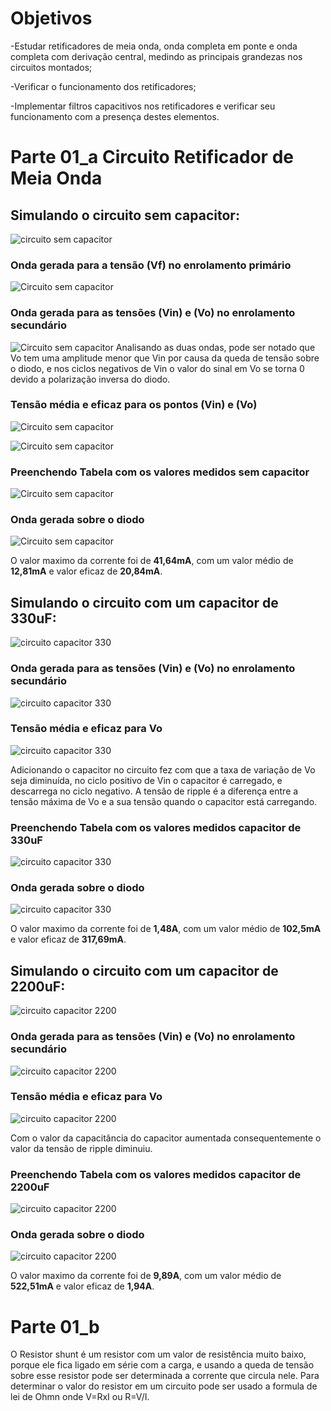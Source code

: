 # Objetivos

-Estudar retificadores de meia onda, onda completa em ponte e onda completa com
derivação central, medindo as principais grandezas nos circuitos montados;

-Verificar o funcionamento dos retificadores;

-Implementar filtros capacitivos nos retificadores e verificar seu funcionamento com a
presença destes elementos.

# Parte 01_a Circuito Retificador de Meia Onda

## Simulando o circuito sem capacitor:

![circuito sem capacitor](https://i.imgur.com/tCWH4qA.jpg)

### Onda gerada para a tensão (Vf) no enrolamento primário

![Circuito sem capacitor](https://i.imgur.com/k130ItG.jpg)

### Onda gerada para as tensões (Vin) e (Vo) no enrolamento secundário

![Circuito sem capacitor](https://i.imgur.com/LSTQOWg.jpg)
Analisando as duas ondas, pode ser notado que Vo tem uma amplitude menor que Vin por causa da queda de tensão sobre o diodo, e nos ciclos negativos de Vin o valor do sinal em Vo se torna 0 devido a polarização inversa do diodo.

### Tensão média e eficaz para os pontos (Vin) e (Vo)

![Circuito sem capacitor](https://i.imgur.com/LGmw0Gx.jpg)

![Circuito sem capacitor](https://i.imgur.com/xeNq0SA.jpg)

### Preenchendo Tabela com os valores medidos sem capacitor

![Circuito sem capacitor](https://i.imgur.com/2XCefNQ.jpg)


### Onda gerada sobre o diodo

![Circuito sem capacitor](https://i.imgur.com/8l6U26L.jpg)

O valor maximo da corrente foi de **41,64mA**, com um valor médio de **12,81mA** e valor eficaz de **20,84mA**.



## Simulando o circuito com um capacitor de 330uF:

![circuito capacitor 330](https://i.imgur.com/EolIVNx.jpg)
 
### Onda gerada para as tensões (Vin) e (Vo) no enrolamento secundário

![circuito capacitor 330](https://i.imgur.com/DIGYflf.jpg)

### Tensão média e eficaz para Vo

![circuito capacitor 330](https://i.imgur.com/IcDpRdl.jpg)

Adicionando o capacitor no circuito fez com que a taxa de variação de Vo seja diminuída, no ciclo positivo de Vin o capacitor é carregado, e descarrega no ciclo negativo. A tensão de ripple é a diferença entre a tensão máxima de Vo e a sua tensão quando o capacitor está carregando.

### Preenchendo Tabela com os valores medidos capacitor de 330uF

![circuito capacitor 330](https://i.imgur.com/A1Kd0Dl.jpg)

### Onda gerada sobre o diodo

![circuito capacitor 330](https://i.imgur.com/Eku99v3.jpg)

O valor maximo da corrente foi de **1,48A**, com um valor médio de **102,5mA** e valor eficaz de **317,69mA**.

## Simulando o circuito com um capacitor de 2200uF:

![circuito capacitor 2200](https://i.imgur.com/cfcw5OL.jpg)

### Onda gerada para as tensões (Vin) e (Vo) no enrolamento secundário

![circuito capacitor 2200](https://i.imgur.com/hrg0ZYf.jpg)

### Tensão média e eficaz para Vo

![circuito capacitor 2200](https://i.imgur.com/bcgES7i.jpg)

Com o valor da capacitância do capacitor aumentada consequentemente o valor da tensão de ripple diminuiu.

### Preenchendo Tabela com os valores medidos capacitor de 2200uF

![circuito capacitor 2200](https://i.imgur.com/5wv4ezy.jpg)

### Onda gerada sobre o diodo

![circuito capacitor 2200](https://i.imgur.com/jmP5QY1.jpg)

O valor maximo da corrente foi de **9,89A**, com um valor médio de **522,51mA** e valor eficaz de **1,94A**.







# Parte 01_b

O Resistor shunt é um resistor com um valor de resistência muito baixo, porque ele fica ligado em série com a carga, e usando a queda de tensão sobre esse resistor pode ser determinada a corrente que circula nele. Para determinar o valor do resistor em um circuito pode ser usado a formula de lei de Ohmn onde V=RxI ou R=V/I.


